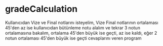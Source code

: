 # gradeCalculation
Kullanıcıdan Vize ve Final notlarını isteyelim, Vize Final notlarının ortalaması 45'den az ise kullanıcıdan bütünleme notu
alalım ve tekrar 3 notun ortalamasına bakalım, ortalama 45'den büyük ise geçti, az ise kaldı, eğer 2 notun ortalaması 45'den
büyük ise geçti cevaplarını veren program
